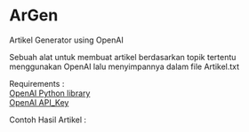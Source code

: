 # ArGen
Artikel Generator using OpenAI

Sebuah alat untuk membuat artikel berdasarkan topik tertentu menggunakan OpenAI lalu menyimpannya dalam file Artikel.txt

Requirements :  
[OpenAI Python library](https://github.com/openai/openai-python)  
[OpenAI API_Key](https://beta.openai.com/account/api-keys)  

Contoh Hasil Artikel :

